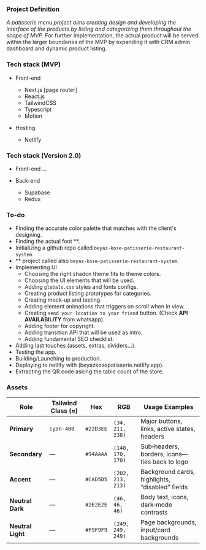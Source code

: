 ### Project Definition

_A patisserie menu project aims creating design and developing the interface of the products by listing and categorizing them throughout the scope of MVP._
For further implementation, the actual product will be served within the larger boundaries of the MVP by expanding it with CRM admin dashboard and dynamic product listing.

### Tech stack (MVP)

- Front-end

  - Next.js [page router]
  - React.js
  - TailwindCSS
  - Typescript
  - Motion

- Hosting
  - Netlify

### Tech stack (Version 2.0)

- Front-end
  ...

- Back-end
  - Supabase
  - Redux

### To-do

- Finding the accurate color palette that matches with the client's designing.
- Finding the actual font \*\*.
- Initializing a github repo called `beyaz-kose-patisserie-restaurant-system`.
- \*\* project called also `beyaz-kose-patisserie-restaurant-system`.
- Implementing UI
  - Choosing the right shadcn theme fits to theme colors.
  - Choosing the UI elements that will be used.
  - Adding `globals.css` styles and fonts configs.
  - Creating product listing prototypes for categories.
  - Creating mock-up and testing.
  - Adding element animations that triggers on scroll when in view.
  - Creating `send your location to your friend` button. (Check **API AVAILABILITY** from whatsapp).
  - Adding footer for copyright.
  - Adding transition API that will be used as intro.
  - Adding fundamental SEO checklist.
- Adding last touches (assets, extras, dividers...).
- Testing the app.
- Building/Launching to production.
- Deploying to netlify with (beyazkosepatisserie.netlify.app).
- Extracting the QR code asking the table count of the store.

### Assets

| Role              | Tailwind Class (≈) | Hex       | RGB               | Usage Examples                                  |
| ----------------- | ------------------ | --------- | ----------------- | ----------------------------------------------- |
| **Primary**       | `cyan-400`         | `#22D3EE` | `(34, 211, 238)`  | Major buttons, links, active states, headers    |
| **Secondary**     | —                  | `#94AAAA` | `(148, 170, 170)` | Sub‐headers, borders, icons—ties back to logo   |
| **Accent**        | —                  | `#CAD5D5` | `(202, 213, 213)` | Background cards, highlights, “disabled” fields |
| **Neutral Dark**  | —                  | `#2E2E2E` | `(46, 46, 46)`    | Body text, icons, dark‐mode contrasts           |
| **Neutral Light** | —                  | `#F9F9F9` | `(249, 249, 249)` | Page backgrounds, input/card backgrounds        |
